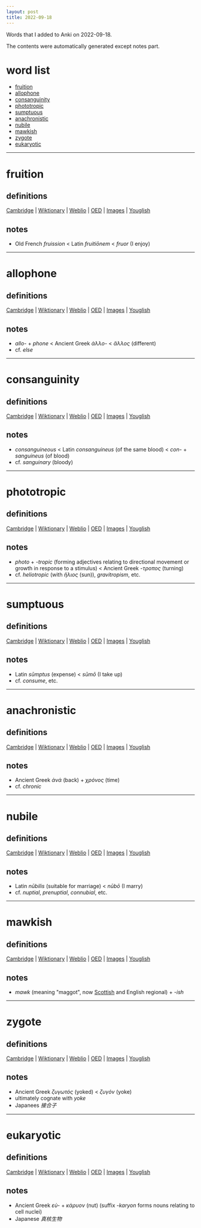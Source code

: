 ```yaml
---
layout: post
title: 2022-09-18
---
```


Words that I added to Anki on 2022-09-18.

The contents were automatically generated except notes part.
# word list
- [fruition](#fruition)
- [allophone](#allophone)
- [consanguinity](#consanguinity)
- [phototropic](#phototropic)
- [sumptuous](#sumptuous)
- [anachronistic](#anachronistic)
- [nubile](#nubile)
- [mawkish](#mawkish)
- [zygote](#zygote)
- [eukaryotic](#eukaryotic)

---

# fruition
## definitions
[Cambridge](https://dictionary.cambridge.org/us/dictionary/english/fruition)
|
[Wiktionary](https://en.wiktionary.org/wiki/fruition#English)
|
[Weblio](https://ejje.weblio.jp/content_find?query=fruition&searchType=exact)
|
[OED](https://www.oed.com/search?q=fruition)
|
[Images](https://www.google.com/search?tbm=isch&q=fruition)
|
[Youglish](https://youglish.com/pronounce/fruition/english/us)

## notes
- Old French *fruission* &lt; Latin *fruitiōnem* &lt; *fruor* (I enjoy)

---

# allophone
## definitions
[Cambridge](https://dictionary.cambridge.org/us/dictionary/english/allophone)
|
[Wiktionary](https://en.wiktionary.org/wiki/allophone#English)
|
[Weblio](https://ejje.weblio.jp/content_find?query=allophone&searchType=exact)
|
[OED](https://www.oed.com/search?q=allophone)
|
[Images](https://www.google.com/search?tbm=isch&q=allophone)
|
[Youglish](https://youglish.com/pronounce/allophone/english/us)

## notes
- *allo-* + *phone* &lt; Ancient Greek *ἀλλο-* &lt; *ἄλλος* (different)
- cf. *else*

---

# consanguinity
## definitions
[Cambridge](https://dictionary.cambridge.org/us/dictionary/english/consanguinity)
|
[Wiktionary](https://en.wiktionary.org/wiki/consanguinity#English)
|
[Weblio](https://ejje.weblio.jp/content_find?query=consanguinity&searchType=exact)
|
[OED](https://www.oed.com/search?q=consanguinity)
|
[Images](https://www.google.com/search?tbm=isch&q=consanguinity)
|
[Youglish](https://youglish.com/pronounce/consanguinity/english/us)

## notes
- *consanguineous* &lt; Latin *consanguineus* (of the same blood) &lt; *con-* + *sanguineus* (of blood)
- cf. *sanguinary* (bloody)

---

# phototropic
## definitions
[Cambridge](https://dictionary.cambridge.org/us/dictionary/english/phototropic)
|
[Wiktionary](https://en.wiktionary.org/wiki/phototropic#English)
|
[Weblio](https://ejje.weblio.jp/content_find?query=phototropic&searchType=exact)
|
[OED](https://www.oed.com/search?q=phototropic)
|
[Images](https://www.google.com/search?tbm=isch&q=phototropic)
|
[Youglish](https://youglish.com/pronounce/phototropic/english/us)

## notes
- *photo* + *-tropic* (forming adjectives relating to directional movement or growth in response to a stimulus) &lt; Ancient Greek *-τροπος* (turning)
- cf. *heliotropic* (with *ἥλιος* (sun)), *gravitropism*, etc.

---

# sumptuous
## definitions
[Cambridge](https://dictionary.cambridge.org/us/dictionary/english/sumptuous)
|
[Wiktionary](https://en.wiktionary.org/wiki/sumptuous#English)
|
[Weblio](https://ejje.weblio.jp/content_find?query=sumptuous&searchType=exact)
|
[OED](https://www.oed.com/search?q=sumptuous)
|
[Images](https://www.google.com/search?tbm=isch&q=sumptuous)
|
[Youglish](https://youglish.com/pronounce/sumptuous/english/us)

## notes
- Latin *sūmptus* (expense) &lt; *sūmō* (I take up)
- cf. *consume*, etc.

---

# anachronistic
## definitions
[Cambridge](https://dictionary.cambridge.org/us/dictionary/english/anachronistic)
|
[Wiktionary](https://en.wiktionary.org/wiki/anachronistic#English)
|
[Weblio](https://ejje.weblio.jp/content_find?query=anachronistic&searchType=exact)
|
[OED](https://www.oed.com/search?q=anachronistic)
|
[Images](https://www.google.com/search?tbm=isch&q=anachronistic)
|
[Youglish](https://youglish.com/pronounce/anachronistic/english/us)

## notes
- Ancient Greek *ἀνά* (back) + *χρόνος* (time)
- cf. *chronic*

---

# nubile
## definitions
[Cambridge](https://dictionary.cambridge.org/us/dictionary/english/nubile)
|
[Wiktionary](https://en.wiktionary.org/wiki/nubile#English)
|
[Weblio](https://ejje.weblio.jp/content_find?query=nubile&searchType=exact)
|
[OED](https://www.oed.com/search?q=nubile)
|
[Images](https://www.google.com/search?tbm=isch&q=nubile)
|
[Youglish](https://youglish.com/pronounce/nubile/english/us)

## notes
- Latin *nūbilis* (suitable for marriage) &lt; *nūbō* (I marry)
- cf. *nuptial*, *prenuptial*, *connubial*, etc.

---

# mawkish
## definitions
[Cambridge](https://dictionary.cambridge.org/us/dictionary/english/mawkish)
|
[Wiktionary](https://en.wiktionary.org/wiki/mawkish#English)
|
[Weblio](https://ejje.weblio.jp/content_find?query=mawkish&searchType=exact)
|
[OED](https://www.oed.com/search?q=mawkish)
|
[Images](https://www.google.com/search?tbm=isch&q=mawkish)
|
[Youglish](https://youglish.com/pronounce/mawkish/english/us)

## notes
- *mawk* (meaning "maggot", now [Scottish](https://dsl.ac.uk/entry/snd/mauk_n_v1) and English regional) + *-ish*

---

# zygote
## definitions
[Cambridge](https://dictionary.cambridge.org/us/dictionary/english/zygote)
|
[Wiktionary](https://en.wiktionary.org/wiki/zygote#English)
|
[Weblio](https://ejje.weblio.jp/content_find?query=zygote&searchType=exact)
|
[OED](https://www.oed.com/search?q=zygote)
|
[Images](https://www.google.com/search?tbm=isch&q=zygote)
|
[Youglish](https://youglish.com/pronounce/zygote/english/us)

## notes
- Ancient Greek *ζυγωτός* (yoked) &lt; *ζυγόν* (yoke)
- ultimately cognate with *yoke*
- Japanees *接合子*

---

# eukaryotic
## definitions
[Cambridge](https://dictionary.cambridge.org/us/dictionary/english/eukaryotic)
|
[Wiktionary](https://en.wiktionary.org/wiki/eukaryotic#English)
|
[Weblio](https://ejje.weblio.jp/content_find?query=eukaryotic&searchType=exact)
|
[OED](https://www.oed.com/search?q=eukaryotic)
|
[Images](https://www.google.com/search?tbm=isch&q=eukaryotic)
|
[Youglish](https://youglish.com/pronounce/eukaryotic/english/us)

## notes
- Ancient Greek *εὐ-* + *κάρυον* (nut) (suffix *-karyon* forms nouns relating to cell nuclei)
- Japanese *真核生物*

